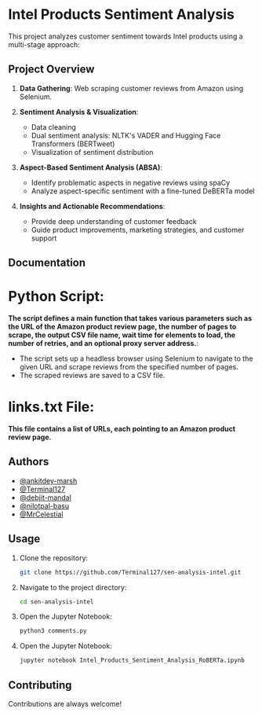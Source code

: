 # Intel Products Sentiment Analysis

This project analyzes customer sentiment towards Intel products using a multi-stage approach:

## Project Overview

1. **Data Gathering**: Web scraping customer reviews from Amazon using Selenium.

2. **Sentiment Analysis & Visualization**:
   - Data cleaning
   - Dual sentiment analysis: NLTK's VADER and Hugging Face Transformers (BERTweet)
   - Visualization of sentiment distribution

3. **Aspect-Based Sentiment Analysis (ABSA)**:
   - Identify problematic aspects in negative reviews using spaCy
   - Analyze aspect-specific sentiment with a fine-tuned DeBERTa model

4. **Insights and Actionable Recommendations**:
   - Provide deep understanding of customer feedback
   - Guide product improvements, marketing strategies, and customer support

## Documentation

# Python Script:

**The script defines a main function that takes various parameters such as the URL of the Amazon product review page, the number of pages to scrape, the output CSV file name, wait time for elements to load, the number of retries, and an optional proxy server address.**:
- The script sets up a headless browser using Selenium to navigate to the given URL and scrape reviews from the specified number of pages.
- The scraped reviews are saved to a CSV file.

# links.txt File:

**This file contains a list of URLs, each pointing to an Amazon product review page.**



## Authors

- [@ankitdey-marsh](https://www.github.com/ankitdey-marsh)
- [@Terminal127](https://www.github.com/Terminal127)
- [@debjit-mandal](https://www.github.com/debjit-mandal)
- [@nilotpal-basu](https://www.github.com/nilotpal-basu)
- [@MrCelestial](https://www.github.com/MrCelestial)

## Usage
1. Clone the repository:
   ```sh
   git clone https://github.com/Terminal127/sen-analysis-intel.git
   ```
2. Navigate to the project directory:
   ```sh
   cd sen-analysis-intel
   ```

3. Open the Jupyter Notebook:
   ```sh
   python3 comments.py
   ```

3. Open the Jupyter Notebook:
   ```sh
   jupyter notebook Intel_Products_Sentiment_Analysis_RoBERTa.ipynb
   ```


## Contributing

Contributions are always welcome!

